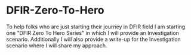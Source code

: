 # DFIR-Zero-To-Hero
To help folks who are just starting their journey in DFIR field I am starting one "DFIR Zero To Hero Series" in which I will provide an Investigation scenario. Additionally I will also provide a write-up for the Investigation scenario where I will share my approach. 
